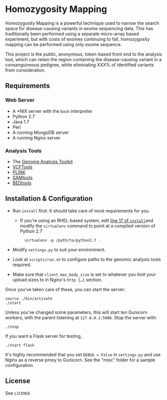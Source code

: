 # Homozygosity Mapping

Homozygosity Mapping is a powerful technique used to narrow the search space for disease-causing variants in exome sequencing data. This has traditionally been performed using a separate micro-array based experiment, but with costs of exomes continuing to fall, homozygosity mapping can be performed using only exome sequence.

This project is the public, anonymous, token-based front end to the analysis tool, which can retain the region containing the disease-causing variant in a consanguineous pedigree, while eliminating XXX% of identified variants from consideration.

## Requirements

### Web Server

* A *NIX server with the `bash` interpreter
* Python 2.7
* Java 1.7
* Perl
* A running MongoDB server
* A running Nginx server

### Analysis Tools

* The [Genome Analysis Toolkit](http://www.broadinstitute.org/gatk/)
* [VCFTools](http://vcftools.sourceforge.net/)
* [PLINK](http://pngu.mgh.harvard.edu/~purcell/plink/)
* [SAMtools](http://samtools.sourceforge.net/)
* [BEDtools](http://bedtools.readthedocs.org/en/latest/)

## Installation & Configuration

* Run `install` first. It should take care of most requirements for you. 

	* If you're using an RHEL-based system, edit [line 17 of `install`](https://github.com/afreeorange/autozygosity/blob/master/install#L17)and modify the `virtualenv` command to point at a compiled version of Python 2.7

			virtualenv -p /path/to/python2.7 .

* Modify `settings.py` to suit your environment.
* Look at `scripts/run.sh` to configure paths to the genomic analysis tools required.
* Make sure that `client_max_body_size` is set to whatever you limit your upload sizes to in Nginx's `http {…}` section. 

Once you've taken care of these, you can start the server:

	source ./bin/activate	
	./start

Unless you've changed some parameters, this will start ten Gunicorn workers, with the parent listening at `127.0.0.1:5000`. Stop the server with:

	./stop

If you want a Flask server for testing,

	./start flask

It's highly recommended that you set `DEBUG = False` in `settings.py` and use Nginx as a reverse proxy to Gunicorn. See the "misc" folder for a sample configuration.

## License

See `LICENSE`
